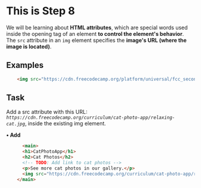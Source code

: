 # This is Step 8

We will be learning about **HTML attributes**, which are special words used inside the opening tag of an element **to control the element's behavior**. The `src` attribute in an `img` element specifies the **image's URL (where the image is located)**.

## Examples

```HTML
    <img src="https://cdn.freecodecamp.org/platform/universal/fcc_secondary.svg">
```

## Task

Add a src attribute with this URL: *`https://cdn.freecodecamp.org/curriculum/cat-photo-app/relaxing-cat.jpg`*, inside the existing img element.

**• Add**

```HTML
      <main>
      <h1>CatPhotoApp</h1>
      <h2>Cat Photos</h2>
      <!-- TODO: Add link to cat photos -->
      <p>See more cat photos in our gallery.</p>
      <img src="https://cdn.freecodecamp.org/curriculum/cat-photo-app/relaxing-cat.jpg">
    </main>
```
